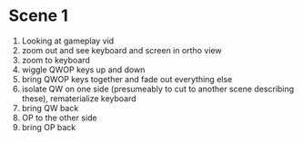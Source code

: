# Scene 1

1) Looking at gameplay vid
2) zoom out and see keyboard and screen in ortho view
3) zoom to keyboard
4) wiggle QWOP keys up and down
5) bring QWOP keys together and fade out everything else
6) isolate QW on one side (presumeably to cut to another scene describing these), rematerialize keyboard
7) bring QW back
8) OP to the other side
9) bring OP back
